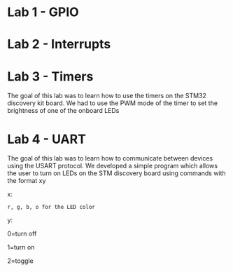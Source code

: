 # Lab 1 - GPIO

# Lab 2 - Interrupts

# Lab 3 - Timers

The goal of this lab was to learn how to use the timers on the STM32 discovery kit board. We had to use the PWM mode of the timer to set the brightness of one of the onboard LEDs

# Lab 4 - UART

The goal of this lab was to learn how to communicate between devices using the USART protocol. We developed a simple program which allows the user to turn on LEDs on the STM discovery board using commands with the format xy

x: 

    r, g, b, o for the LED color

y:

0=turn off

1=turn on

2=toggle